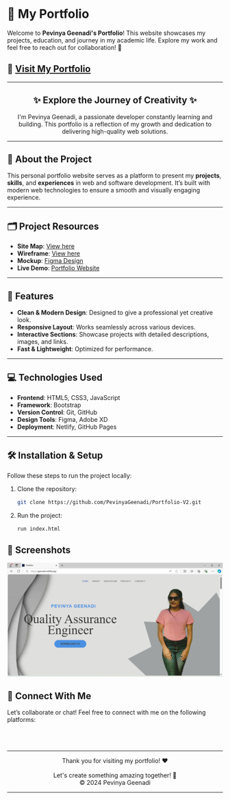 # 🌟 My Portfolio

Welcome to **Pevinya Geenadi's Portfolio**! This website showcases my projects, education, and journey in my academic life. Explore my work and feel free to reach out for collaboration! 🚀

## 📍 [Visit My Portfolio](https://geenadi.netlify.app/)

---

<h2 align="center">✨ Explore the Journey of Creativity ✨</h2>

<p align="center">
  I'm Pevinya Geenadi, a passionate developer constantly learning and building. This portfolio is a reflection of my growth and dedication to delivering high-quality web solutions.
</p>

---

## 📖 About the Project

This personal portfolio website serves as a platform to present my **projects**, **skills**, and **experiences** in web and software development. It’s built with modern web technologies to ensure a smooth and visually engaging experience.

---

## 🗂️ Project Resources

- **Site Map**: [View here](https://www.gloomaps.com/gvD6NyzHVG)
- **Wireframe**: [View here](https://wireframe.cc/pro/pp/df568048d665887)
- **Mockup**: [Figma Design](https://www.figma.com/file/wKD2CGtQ4CYkiqJM14VMXX/Pevinya?type=design&mode=design&t=5tGmanMhvm79GCxB-1)
- **Live Demo**: [Portfolio Website](https://geenadi.netlify.app/)

---

## 🌟 Features

- **Clean & Modern Design**: Designed to give a professional yet creative look.
- **Responsive Layout**: Works seamlessly across various devices.
- **Interactive Sections**: Showcase projects with detailed descriptions, images, and links.
- **Fast & Lightweight**: Optimized for performance.

---

## 💻 Technologies Used

- **Frontend**: HTML5, CSS3, JavaScript
- **Framework**: Bootstrap
- **Version Control**: Git, GitHub
- **Design Tools**: Figma, Adobe XD
- **Deployment**: Netlify, GitHub Pages

---

## 🛠️ Installation & Setup

Follow these steps to run the project locally:

1. Clone the repository:
   ```bash
   git clone https://github.com/PevinyaGeenadi/Portfolio-V2.git

2. Run the project:
   ```bash
   run index.html
   ```

## 📸 Screenshots
<img src="ss.png" alt="Portfolio Screenshot" width="700" />


## 🤝 Connect With Me
Let’s collaborate or chat! Feel free to connect with me on the following platforms:

<!-- Add Font Awesome for Icons --> <link rel="stylesheet" href="https://cdnjs.cloudflare.com/ajax/libs/font-awesome/6.0.0-beta3/css/all.min.css"> 
<div align="center"> 
<a href="mailto:haputhanthri200@gmail.com"> <i class="fas fa-envelope" style="font-size:30px;"></i> </a>&nbsp;&nbsp; 
<a href="https://www.linkedin.com/in/pevinya-geenadi-26524627b/"> <i class="fab fa-linkedin" style="font-size:30px;"></i> </a>&nbsp;&nbsp; 
<a href="https://github.com/pevinyageenadi"> <i class="fab fa-github" style="font-size:30px;"></i> </a> 
</div>

---
<div align="center">
  Thank you for visiting my portfolio! ❤️<br> </br>
Let's create something amazing together! 🚀 <br/>
  &copy; 2024 Pevinya Geenadi
</div>

---


